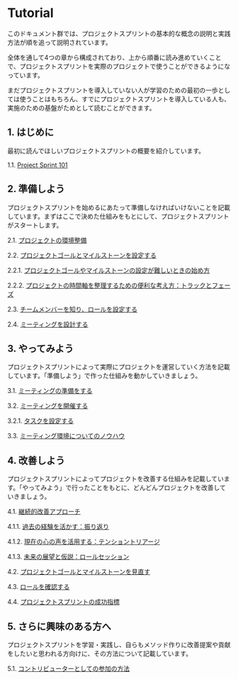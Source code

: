# Tutorial

このドキュメント群では、プロジェクトスプリントの基本的な概念の説明と実践方法が順を追って説明されています。

全体を通して4つの章から構成されており、上から順番に読み進めていくことで、プロジェクトスプリントを実際のプロジェクトで使うことができるようになっています。

まだプロジェクトスプリントを導入していない人が学習のための最初の一歩としては使うことはもちろん、すでにプロジェクトスプリントを導入している人も、実施のための基盤がためとして読むことができます。

## **1. はじめに**

最初に読んでほしいプロジェクトスプリントの概要を紹介しています。

1.1. [Project Sprint 101](section1-1.md)

## **2. 準備しよう**

プロジェクトスプリントを始めるにあたって準備しなければいけないことを記載しています。まずはここで決めた仕組みをもとにして、プロジェクトスプリントがスタートします。

&#x20;  2.1. [プロジェクトの環境整備](section2-0.md)

&#x20;  2.2. [プロジェクトゴールとマイルストーンを設定する](section2-1.md)

&#x20;   2.2.1. [プロジェクトゴールやマイルストーンの設定が難しいときの始め方](section2-1-1.md)

&#x20;   2.2.2. [プロジェクトの時間軸を整理するための便利な考え方：トラックとフェーズ](section2-1-2.md)

&#x20;  2.3. [チームメンバーを知り、ロールを設定する](section2-2.md)

&#x20;  2.4. [ミーティングを設計する](section2-3.md)

## **3. やってみよう**

プロジェクトスプリントによって実際にプロジェクトを運営していく方法を記載しています。「準備しよう」で作った仕組みを動かしていきましょう。

&#x20;  3.1. [ミーティングの準備をする](section3-1.md)

&#x20;  3.2. [ミーティングを開催する](section3-2.md)

&#x20;   3.2.1. [タスクを設定する](section3-2-1.md)

&#x20;  3.3. [ミーティング環境についてのノウハウ](section3-3.md)

## **4. 改善しよう**

プロジェクトスプリントによってプロジェクトを改善する仕組みを記載しています。「やってみよう」で行ったことをもとに、どんどんプロジェクトを改善していきましょう。

&#x20;  4.1. [継続的改善アプローチ](section4-1.md)

&#x20;   4.1.1. [過去の経験を活かす：振り返り](section4-1-1.md)

&#x20;   4.1.2. [現在の心の声を活用する：テンショントリアージ](section4-1-2.md)

&#x20;   4.1.3. [未来の展望と仮説：ロールセッション](section4-1-3.md)

&#x20;  4.2. [プロジェクトゴールとマイルストーンを見直す](section4-2.md)

&#x20;  4.3. [ロールを確認する](section4-3.md)

&#x20;  4.4. [プロジェクトスプリントの成功指標](section4-4.md)

## **5. さらに興味のある方へ**

プロジェクトスプリントを学習・実践し、自らもメソッド作りに改善提案や貢献をしたいと思われる方向けに、その方法について記載しています。

&#x20;  5.1. [コントリビューターとしての参加の方法](../../contributing.md)
